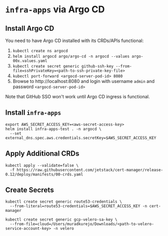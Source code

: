 # `infra-apps` via Argo CD
## Install Argo CD
You need to have Argo CD installed with its CRDs/APIs functional:

1. `kubectl create ns argocd`
1. `helm install argocd argo/argo-cd -n argocd --values argo-00x.values.yaml`
1. `kubectl create secret generic github-ssh-key --from-file=sshPrivateKey=<path-to-ssh-private-key-file>`
1. `kubectl port-forward <argocd-server-pod-id> 8080`
1. Browse to http://localhost:8080 and login with username `admin` and password `<argocd-server-pod-id>`

Note that GitHub SSO won't work until Argo CD ingress is functional.

## Install `infra-apps`
```
export AWS_SECRET_ACCESS_KEY=<aws-secret-access-key>
helm install infra-apps-test . -n argocd \
  --set external_dns.spec.aws.credentials.secretKey=$AWS_SECRET_ACCESS_KEY
```

## Apply Additional CRDs
```
kubectl apply --validate=false \
  -f https://raw.githubusercontent.com/jetstack/cert-manager/release-0.12/deploy/manifests/00-crds.yaml
```

## Create Secrets
```
kubectl create secret generic route53-credentials \
  --from-literal=route53-credentials=$AWS_SECRET_ACCESS_KEY -n cert-manager

kubectl create secret generic gcp-velero-sa-key \
  --from-file=cloud=/Users/muradkurejo/Downloads/<path-to-velero-service-account-key> -n velero
```